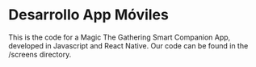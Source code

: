 # Desarrollo App Móviles
This is the code for a Magic The Gathering Smart Companion App, developed in Javascript and React Native. Our code can be found in the /screens directory.
